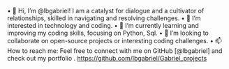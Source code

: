 •	👋 Hi, I’m @lbgabriel!  I am a catalyst for dialogue and a cultivator of relationships, skilled in navigating and resolving challenges.
•	👀 I’m interested in technology and coding.
•	🌱 I’m currently learning and improving my coding skills, focusing on Python, Sql.
•	💞️ I’m looking to collaborate on open-source projects or interesting coding challenges.
•	📫 How to reach me: Feel free to connect with me on GitHub [@lbgabriel] and check out my portfolio . https://github.com/lbgabriel/Gabriel_projects

